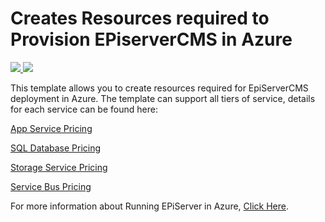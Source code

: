 # Creates Resources required to Provision EPiserverCMS in Azure

<a href="https://portal.azure.com/#create/Microsoft.Template/uri/https%3A%2F%2Fraw.githubusercontent.com%2Fazure%2Fazure-quickstart-templates%2Fmaster%2F101-episerver-in-azure%2Fazuredeploy.json" target="_blank">
    <img src="http://azuredeploy.net/deploybutton.png"/>
</a>
<a href="http://armviz.io/#/?load=https%3A%2F%2Fraw.githubusercontent.com%2FAzure%2Fazure-quickstart-templates%2Fmaster%2F101-episerver-in-azure%2Fazuredeploy.json" target="_blank">
    <img src="http://armviz.io/visualizebutton.png"/>
</a>

This template allows you to create resources required for EpiServerCMS deployment in Azure. The template can support all tiers of service, details for each service can be found here:

[App Service Pricing](https://azure.microsoft.com/en-us/pricing/details/app-service/)

[SQL Database Pricing](https://azure.microsoft.com/en-us/pricing/details/sql-database/)

[Storage Service Pricing](https://azure.microsoft.com/en-us/pricing/details/storage/blobs/)

[Service Bus Pricing](https://azure.microsoft.com/en-us/pricing/details/service-bus/)

For more information about Running EPiServer in Azure, [Click Here](https://azure.microsoft.com/en-us/blog/announcing-episerver-cms-in-azure-marketplace-3/).